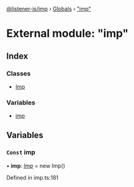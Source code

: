 [@listener-js/imp](../README.md) › [Globals](../globals.md) › ["imp"](_imp_.md)

# External module: "imp"


## Index

### Classes

* [Imp](../classes/_imp_.imp.md)

### Variables

* [imp](_imp_.md#const-imp)

## Variables

### `Const` imp

• **imp**: *[Imp](../classes/_imp_.imp.md)* =  new Imp()

Defined in imp.ts:181
